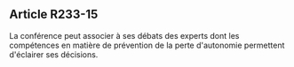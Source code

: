 ## Article R233-15

La conférence peut associer à ses débats des experts dont les compétences en matière de prévention de la
perte d'autonomie permettent d'éclairer ses décisions.

